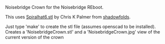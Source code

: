 Noisebridge Crown for the Noisebridge REboot.

This uses [Spiralhat6.stl][SpiralHat6] by Chris K Palmer from [shadowfolds].

Just type 'make' to create the stl file (assumes openscad to be installed).
Creates a 'NoisebridgeCrown.stl' and a 'NoisebridgeCrown.jpg' view of the current version of
the crown


[SpiralHat6]:http://www.thingiverse.com/thing:30000  
[shadowfolds]:http://shadowfolds.com
